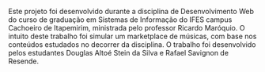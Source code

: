 Este projeto foi desenvolvido durante a disciplina de Desenvolvimento Web do curso de graduação em Sistemas de Informação do IFES campus Cachoeiro de Itapemirim, ministrada pelo professor Ricardo Maróquio.
O intuito deste trabalho foi simular um marketplace de músicas, com base nos conteúdos estudados no decorrer da disciplina. O trabalho foi desenvolvido pelos estudantes Douglas Altoé Stein da Silva e Rafael Savignon de Resende.
